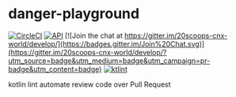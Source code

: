 # danger-playground

[![CircleCI](https://circleci.com/gh/T-Jedsada/danger-playground.svg?&style=shield&circle-token=13ab183bc26194ae504f96f86bb0d6233d5ff17d)](https://circleci.com/gh/T-Jedsada/danger-playground) [![API](https://img.shields.io/badge/API-16%2B-brightgreen.svg?style=flat)](https://android-arsenal.com/api?level=16) [![Join the chat at https://gitter.im/20scoops-cnx-world/develop/](https://badges.gitter.im/Join%20Chat.svg)](https://gitter.im/20scoops-cnx-world/develop/?utm_source=badge&utm_medium=badge&utm_campaign=pr-badge&utm_content=badge) [![ktlint](https://img.shields.io/badge/code%20style-%E2%9D%A4-FF4081.svg)](https://ktlint.github.io/)

kotlin lint automate review code over Pull Request
